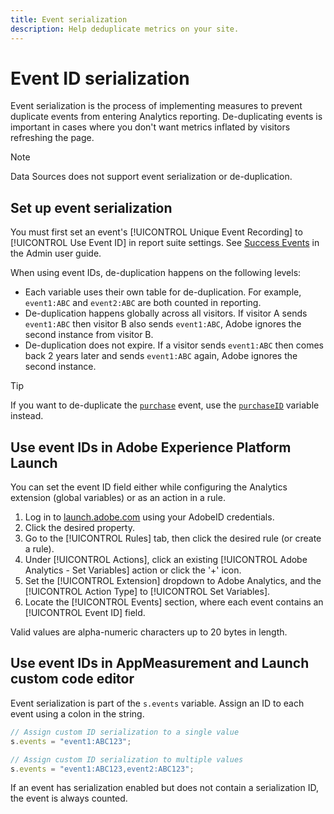 ```yaml
---
title: Event serialization
description: Help deduplicate metrics on your site.
---
```


# Event ID serialization

Event serialization is the process of implementing measures to prevent duplicate events from entering Analytics reporting. De-duplicating events is important in cases where you don't want metrics inflated by visitors refreshing the page.

>[!NOTE]
>
>Data Sources does not support event serialization or de-duplication.

## Set up event serialization

You must first set an event's [!UICONTROL Unique Event Recording] to [!UICONTROL Use Event ID] in report suite settings. See [Success Events](/help/admin/admin/c-success-events/success-event.md) in the Admin user guide.

When using event IDs, de-duplication happens on the following levels:

* Each variable uses their own table for de-duplication. For example, `event1:ABC` and `event2:ABC` are both counted in reporting.
* De-duplication happens globally across all visitors. If visitor A sends `event1:ABC` then visitor B also sends `event1:ABC`, Adobe ignores the second instance from visitor B.
* De-duplication does not expire. If a visitor sends `event1:ABC` then comes back 2 years later and sends `event1:ABC` again, Adobe ignores the second instance.

>[!TIP]
>
>If you want to de-duplicate the [`purchase`](event-purchase.md) event, use the [`purchaseID`](../purchaseid.md) variable instead.

## Use event IDs in Adobe Experience Platform Launch

You can set the event ID field either while configuring the Analytics extension (global variables) or as an action in a rule.

1. Log in to [launch.adobe.com](https://launch.adobe.com) using your AdobeID credentials.
2. Click the desired property.
3. Go to the [!UICONTROL Rules] tab, then click the desired rule (or create a rule).
4. Under [!UICONTROL Actions], click an existing [!UICONTROL Adobe Analytics - Set Variables] action or click the '+' icon.
5. Set the [!UICONTROL Extension] dropdown to Adobe Analytics, and the [!UICONTROL Action Type] to [!UICONTROL Set Variables].
6. Locate the [!UICONTROL Events] section, where each event contains an [!UICONTROL Event ID] field.

Valid values are alpha-numeric characters up to 20 bytes in length.

## Use event IDs in AppMeasurement and Launch custom code editor

Event serialization is part of the `s.events` variable. Assign an ID to each event using a colon in the string.

```js
// Assign custom ID serialization to a single value
s.events = "event1:ABC123";

// Assign custom ID serialization to multiple values
s.events = "event1:ABC123,event2:ABC123";
```

If an event has serialization enabled but does not contain a serialization ID, the event is always counted.
